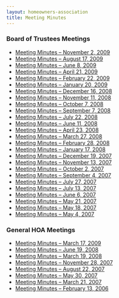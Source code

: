 ```yaml
---
layout: homeowners-association
title: Meeting Minutes
---
```


### Board of Trustees Meetings

  * [Meeting Minutes – November 2, 2009][2]
  * [Meeting Minutes – August 17, 2009][3]
  * [Meeting Minutes – June 8, 2009][4]
  * [Meeting Minutes – April 21, 2009][5]
  * [Meeting Minutes – February 22, 2009][6]
  * [Meeting Minutes – January 20, 2009][7]
  * [Meeting Minutes – December 16, 2008][8]
  * [Meeting Minutes – November 11, 2008][9]
  * [Meeting Minutes – October 7, 2008][10]
  * [Meeting Minutes – September 7, 2008][11]
  * [Meeting Minutes – July 22, 2008][12]
  * [Meeting Minutes – June 11, 2008][13]
  * [Meeting Minutes – April 23, 2008][14]
  * [Meeting Minutes – March 27, 2008][15]
  * [Meeting Minutes – February 28, 2008][16]
  * [Meeting Minutes – January 17, 2008][17]
  * [Meeting Minutes – December 19, 2007][18]
  * [Meeting Minutes – November 13, 2007][19]
  * [Meeting Minutes – October 2, 2007][20]
  * [Meeting Minutes – September 4, 2007][21]
  * [Meeting Minutes – July 27, 2007][22]
  * [Meeting Minutes – July 13, 2007][23]
  * [Meeting Minutes – June 6, 2007][24]
  * [Meeting Minutes – May 21, 2007][25]
  * [Meeting Minutes – May 18, 2007][26]
  * [Meeting Minutes – May 4, 2007][27]

### General HOA Meetings

  * [Meeting Minutes – March 17, 2009][28]
  * [Meeting Minutes – June 19, 2008][29]
  * [Meeting Minutes – March 19, 2008][30]
  * [Meeting Minutes – November 28, 2007][31]
  * [Meeting Minutes – August 22, 2007][32]
  * [Meeting Minutes – May 30, 2007][33]
  * [Meeting Minutes – March 21, 2007][34]
  * [Meeting Minutes – February 13, 2006][35]

   [2]: /uploads/TrusteesMeetingMinutes091102.pdf
   [3]: /uploads/TrusteesMeetingMinutes090817.pdf
   [4]: /uploads/TrusteesMeetingMinutes090608.pdf
   [5]: /uploads/TrusteesMeetingMinutes090421.pdf
   [6]: /uploads/TrusteesMeetingMinutes090222.pdf
   [7]: /uploads/TrusteesMeetingMinutes090120.pdf
   [8]: /uploads/TrusteesMeetingMinutes081216.pdf
   [9]: /uploads/TrusteesMeetingMinutes081111.pdf
   [10]: /uploads/TrusteesMeetingMinutes081007.pdf
   [11]: /uploads/TrusteesMeetingMinutes080907.pdf
   [12]: /uploads/TrusteesMeetingMinutes080722.pdf
   [13]: /uploads/TrusteesMeetingMinutes080611.pdf
   [14]: /uploads/TrusteesMeetingMinutes080423.pdf
   [15]: /uploads/TrusteesMeetingMinutes080327.pdf
   [16]: /uploads/TrusteesMeetingMinutes080228.pdf
   [17]: /uploads/TrusteesMeetingMinutes080117.pdf
   [18]: /uploads/TrusteesMeetingMinutes071219.pdf
   [19]: /uploads/TrusteesMeetingMinutes071113.pdf
   [20]: /uploads/TrusteesMeetingMinutes071002.pdf
   [21]: /uploads/TrusteesMeetingMinutes0709041.pdf
   [22]: /uploads/TrusteesMeetingMinutes070727.pdf
   [23]: /uploads/TrusteesMeetingMinutes070713.pdf
   [24]: /uploads/TrusteesMeetingMinutes070601.pdf
   [25]: /uploads/TrusteesMeetingMinutes070521.pdf
   [26]: /uploads/TrusteesMeetingMinutes070518.pdf
   [27]: /uploads/TrusteesMeetingMinutes070504.pdf
   [28]: /uploads/090317_GeneralMeetingMinutes.pdf
   [29]: /uploads/GeneralMeetingMinutes080619.pdf
   [30]: /uploads/080319_GeneralMeetingMinutes.pdf
   [31]: /uploads/GeneralMeetingMinutes071128.pdf
   [32]: /uploads/GeneralMeetingMinutes070822.pdf
   [33]: /uploads/GeneralMeetingMinutes070530.pdf
   [34]: /uploads/GeneralMeetingMinutes070321.pdf
   [35]: /uploads/GeneralMeetingMinutes060213.pdf
